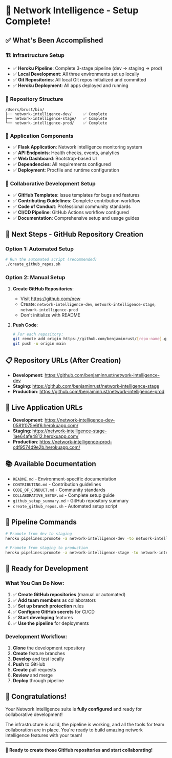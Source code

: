 # 🎉 Network Intelligence - Setup Complete!

## ✅ What's Been Accomplished

### 🏗️ **Infrastructure Setup**
- ✅ **Heroku Pipeline**: Complete 3-stage pipeline (dev → staging → prod)
- ✅ **Local Development**: All three environments set up locally
- ✅ **Git Repositories**: All local Git repos initialized and committed
- ✅ **Heroku Deployment**: All apps deployed and running

### 📁 **Repository Structure**
```
/Users/brust/bin/
├── network-intelligence-dev/     ✅ Complete
├── network-intelligence-stage/   ✅ Complete  
└── network-intelligence-prod/    ✅ Complete
```

### 🔧 **Application Components**
- ✅ **Flask Application**: Network intelligence monitoring system
- ✅ **API Endpoints**: Health checks, events, analytics
- ✅ **Web Dashboard**: Bootstrap-based UI
- ✅ **Dependencies**: All requirements configured
- ✅ **Deployment**: Procfile and runtime configuration

### 🤝 **Collaborative Development Setup**
- ✅ **GitHub Templates**: Issue templates for bugs and features
- ✅ **Contributing Guidelines**: Complete contribution workflow
- ✅ **Code of Conduct**: Professional community standards
- ✅ **CI/CD Pipeline**: GitHub Actions workflow configured
- ✅ **Documentation**: Comprehensive setup and usage guides

## 🚀 **Next Steps - GitHub Repository Creation**

### **Option 1: Automated Setup**
```bash
# Run the automated script (recommended)
./create_github_repos.sh
```

### **Option 2: Manual Setup**
1. **Create GitHub Repositories**:
   - Visit https://github.com/new
   - Create: `network-intelligence-dev`, `network-intelligence-stage`, `network-intelligence-prod`
   - Don't initialize with README

2. **Push Code**:
   ```bash
   # For each repository:
   git remote add origin https://github.com/benjaminrust/[repo-name].git
   git push -u origin main
   ```

## 📋 **Repository URLs (After Creation)**
- **Development**: https://github.com/benjaminrust/network-intelligence-dev
- **Staging**: https://github.com/benjaminrust/network-intelligence-stage
- **Production**: https://github.com/benjaminrust/network-intelligence-prod

## 🔗 **Live Application URLs**
- **Development**: https://network-intelligence-dev-0581f075e6f6.herokuapp.com/
- **Staging**: https://network-intelligence-stage-1ae64afe4812.herokuapp.com/
- **Production**: https://network-intelligence-prod-cdf9574d9e2b.herokuapp.com/

## 📚 **Available Documentation**
- `README.md` - Environment-specific documentation
- `CONTRIBUTING.md` - Contribution guidelines
- `CODE_OF_CONDUCT.md` - Community standards
- `COLLABORATIVE_SETUP.md` - Complete setup guide
- `github_setup_summary.md` - GitHub repository summary
- `create_github_repos.sh` - Automated setup script

## 🔄 **Pipeline Commands**
```bash
# Promote from dev to staging
heroku pipelines:promote -a network-intelligence-dev -to network-intelligence-stage

# Promote from staging to production
heroku pipelines:promote -a network-intelligence-stage -to network-intelligence-prod
```

## 🎯 **Ready for Development**

### **What You Can Do Now:**
1. ✅ **Create GitHub repositories** (manual or automated)
2. ✅ **Add team members** as collaborators
3. ✅ **Set up branch protection** rules
4. ✅ **Configure GitHub secrets** for CI/CD
5. ✅ **Start developing** features
6. ✅ **Use the pipeline** for deployments

### **Development Workflow:**
1. **Clone** the development repository
2. **Create** feature branches
3. **Develop** and test locally
4. **Push** to GitHub
5. **Create** pull requests
6. **Review** and merge
7. **Deploy** through pipeline

## 🎉 **Congratulations!**

Your Network Intelligence suite is **fully configured** and ready for collaborative development! 

The infrastructure is solid, the pipeline is working, and all the tools for team collaboration are in place. You're ready to build amazing network intelligence features with your team!

---

**🚀 Ready to create those GitHub repositories and start collaborating!** 